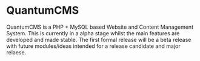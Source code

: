 QuantumCMS
==========

QuantumCMS is a PHP + MySQL based Website and Content Management System.
This is currently in a alpha stage whilst the main features are developed and made stable. The first formal release will be a beta release with future modules/ideas intended for a release candidate and major relaese.
